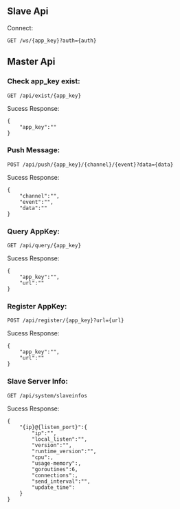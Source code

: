 ## Slave  Api

Connect:

`GET /ws/{app_key}?auth={auth}`

## Master Api

### Check app_key exist:

`GET /api/exist/{app_key}`

Sucess Response:

```
{
    "app_key":""
}
```

### Push Message:

`POST /api/push/{app_key}/{channel}/{event}?data={data}`


Sucess Response:

```
{
    "channel":"",
    "event":"",
    "data":""
}
```

### Query AppKey:

`GET /api/query/{app_key}`


Sucess Response:
```
{
    "app_key":"",
    "url":""
}
```

### Register AppKey:

`POST /api/register/{app_key}?url={url}`

Sucess Response:

```
{
    "app_key":"",
    "url":""
}
```

### Slave Server Info:

`GET /api/system/slaveinfos`


Sucess Response:

```
{
    "{ip}@{listen_port}":{
        "ip":"",
        "local_listen":"",
        "version":"",
        "runtime_version":"",
        "cpu":,
        "usage-memory":,
        "goroutines":6,
        "connections":,
        "send_interval":"",
        "update_time":
    }
}
```







